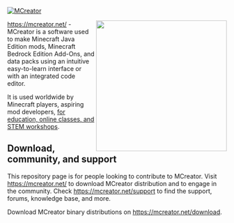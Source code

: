 [![MCreator](https://mcreator.net/image/brand/mcreator300s.png)](https://mcreator.net/)

<img align="right" width="300" src="https://mcreator.net/image/about/about1.png">

https://mcreator.net/ - MCreator is a software used to make Minecraft Java Edition mods, Minecraft Bedrock Edition Add-Ons, and data packs using an intuitive easy-to-learn interface or with an integrated code editor. 

It is used worldwide by Minecraft players, aspiring mod developers, [for education, online classes, and STEM workshops](https://mcreator.net/education).

## Download, community, and support

This repository page is for people looking to contribute to MCreator. Visit https://mcreator.net/ to download MCreator distribution and to engage in the community. Check https://mcreator.net/support to find the support, forums, knowledge base, and more.

Download MCreator binary distributions on https://mcreator.net/download.
